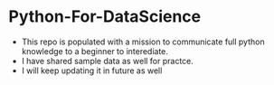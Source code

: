# Python-For-DataScience
* This repo is populated with a mission to communicate full python knowledge to a beginner to interediate.
* I have shared sample data as well for practce.
* I will keep updating it in future as well
